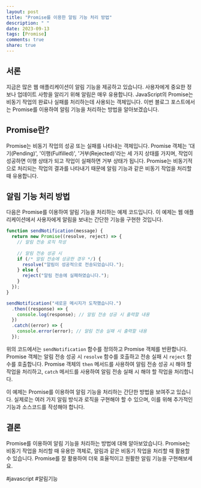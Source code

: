 ```yaml
---
layout: post
title: "Promise를 이용한 알림 기능 처리 방법"
description: " "
date: 2023-09-13
tags: [Promise]
comments: true
share: true
---
```


## 서론

지금은 많은 웹 애플리케이션이 알림 기능을 제공하고 있습니다. 사용자에게 중요한 정보나 업데이트 사항을 알리기 위해 알림은 매우 유용합니다. JavaScript의 Promise는 비동기 작업의 완료나 실패를 처리하는데 사용되는 객체입니다. 이번 블로그 포스트에서는 Promise를 이용하여 알림 기능을 처리하는 방법을 알아보겠습니다.

## Promise란?

Promise는 비동기 작업의 성공 또는 실패를 나타내는 객체입니다. Promise 객체는 '대기(Pending)', '이행(Fulfilled)', '거부(Rejected)'라는 세 가지 상태를 가지며, 작업이 성공하면 이행 상태가 되고 작업이 실패하면 거부 상태가 됩니다. Promise는 비동기적으로 처리되는 작업의 결과를 나타내기 때문에 알림 기능과 같은 비동기 작업을 처리할 때 유용합니다.

## 알림 기능 처리 방법

다음은 Promise를 이용하여 알림 기능을 처리하는 예제 코드입니다. 이 예제는 웹 애플리케이션에서 사용자에게 알림을 보내는 간단한 기능을 구현한 것입니다.

```javascript
function sendNotification(message) {
  return new Promise((resolve, reject) => {
    // 알림 전송 로직 작성
    
    // 알림 전송 성공 시
    if (/* 알림 전송에 성공한 경우 */) {
      resolve("알림이 성공적으로 전송되었습니다.");
    } else {
      reject("알림 전송에 실패하였습니다.");
    }
  });
}

sendNotification("새로운 메시지가 도착했습니다.")
  .then((response) => {
    console.log(response); // 알림 전송 성공 시 출력할 내용
  })
  .catch((error) => {
    console.error(error); // 알림 전송 실패 시 출력할 내용
  });
```

위의 코드에서는 `sendNotification` 함수를 정의하고 Promise 객체를 반환합니다. Promise 객체는 알림 전송 성공 시 `resolve` 함수를 호출하고 전송 실패 시 `reject` 함수를 호출합니다. Promise 객체의 `then` 메서드를 사용하여 알림 전송 성공 시 해야 할 작업을 처리하고, `catch` 메서드를 사용하여 알림 전송 실패 시 해야 할 작업을 처리합니다.

이 예제는 Promise를 이용하여 알림 기능을 처리하는 간단한 방법을 보여주고 있습니다. 실제로는 여러 가지 알림 방식과 로직을 구현해야 할 수 있으며, 이를 위해 추가적인 기능과 소스코드를 작성해야 합니다.

## 결론

Promise를 이용하여 알림 기능을 처리하는 방법에 대해 알아보았습니다. Promise는 비동기 작업을 처리할 때 유용한 객체로, 알림과 같은 비동기 작업을 처리할 때 활용할 수 있습니다. Promise를 잘 활용하여 더욱 효율적이고 원활한 알림 기능을 구현해보세요. 

#javascript #알림기능